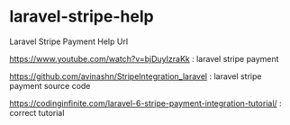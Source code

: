 # laravel-stripe-help

Laravel Stripe Payment Help Url

https://www.youtube.com/watch?v=bjDuyIzraKk : laravel stripe payment

https://github.com/avinashn/StripeIntegration_laravel : laravel stripe payment source code

https://codinginfinite.com/laravel-6-stripe-payment-integration-tutorial/  : correct tutorial

